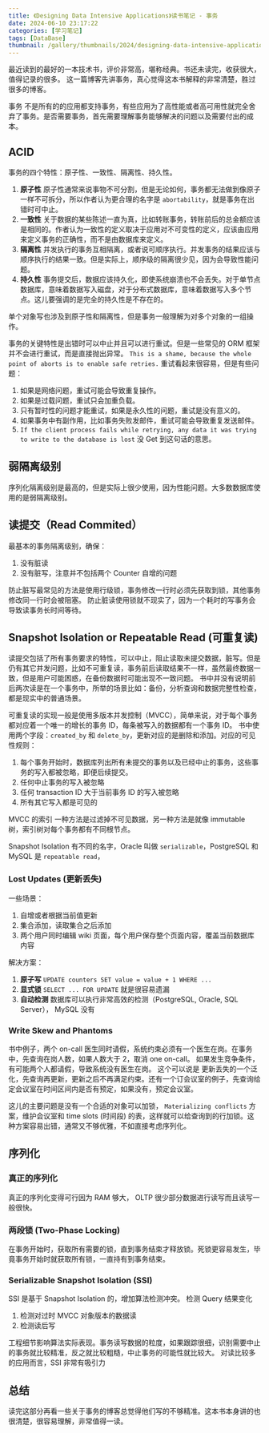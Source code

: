 ```yaml
---
title: 《Designing Data Intensive Applications》读书笔记 - 事务
date: 2024-06-10 23:17:22
categories: [学习笔记]
tags: [DataBase]
thumbnail: /gallery/thumbnails/2024/designing-data-intensive-applications-book.png
---
```


最近读到的最好的一本技术书，评价非常高，堪称经典。书还未读完，收获很大，值得记录的很多。
这一篇博客先讲事务，真心觉得这本书解释的非常清楚，胜过很多的博客。

<!-- more -->

事务
不是所有的的应用都支持事务，有些应用为了高性能或者高可用性就完全舍弃了事务。是否需要事务，首先需要理解事务能够解决的问题以及需要付出的成本。

## ACID
事务的四个特性：原子性、一致性、隔离性、持久性。
1. **原子性** 原子性通常来说事物不可分割，但是无论如何，事务都无法做到像原子一样不可拆分，所以作者认为更合理的名字是 `abortability`，就是事务在出错时可中止。
2. **一致性** 关于数据的某些陈述一直为真，比如转账事务，转账前后的总金额应该是相同的。作者认为一致性的定义取决于应用对不可变性的定义，应该由应用来定义事务的正确性，而不是由数据库来定义。
3. **隔离性** 并发执行的事务互相隔离，或者说可顺序执行。并发事务的结果应该与顺序执行的结果一致。但是实际上，顺序级的隔离很少见，因为会导致性能问题。
4. **持久性** 事务提交后，数据应该持久化，即使系统崩溃也不会丢失。对于单节点数据库，意味着数据写入磁盘，对于分布式数据库，意味着数据写入多个节点。这儿要强调的是完全的持久性是不存在的。

单个对象写也涉及到原子性和隔离性，但是事务一般理解为对多个对象的一组操作。

事务的关键特性是出错时可以中止并且可以进行重试。但是一些常见的 ORM 框架并不会进行重试，而是直接抛出异常。 `This is a shame, because the whole point of aborts is to enable safe retries.` 
重试看起来很容易，但是有些问题：
1. 如果是网络问题，重试可能会导致重复操作。
2. 如果是过载问题，重试只会加重负载。
3. 只有暂时性的问题才能重试，如果是永久性的问题，重试是没有意义的。
4. 如果事务中有副作用，比如事务失败发邮件，重试可能会导致重复发送邮件。
5. `If the client process fails while retrying, any data it was trying to write to the database is lost` 没 Get 到这句话的意思。

## 弱隔离级别
序列化隔离级别是最高的，但是实际上很少使用，因为性能问题。大多数数据库使用的是弱隔离级别。
## 读提交（Read Commited）
最基本的事务隔离级别，确保：
1. 没有脏读
2. 没有脏写，注意并不包括两个 Counter 自增的问题

防止脏写最常见的方法是使用行级锁，事务修改一行时必须先获取到锁，其他事务修改同一行时会被阻塞。
防止脏读使用锁就不现实了，因为一个耗时的写事务会导致读事务长时间等待。

## Snapshot Isolation or Repeatable Read (可重复读)
读提交包括了所有事务要求的特性，可以中止，阻止读取未提交数据，脏写。但是仍有其它并发问题，比如不可重复读，事务前后读取结果不一样，虽然最终数据一致，但是用户可能困惑，在备份数据时可能出现不一致问题。
书中并没有说明前后两次读是在一个事务中，所举的场景比如：备份，分析查询和数据完整性检查，都是现实中的普通场景。

可重复读的实现一般是使用多版本并发控制（MVCC），简单来说，对于每个事务都对应着一个唯一的增长的事务 ID，每条被写入的数据都有一个事务 ID。
书中使用两个字段：`created_by` 和 `delete_by`，更新对应的是删除和添加。对应的可见性规则：

1. 每个事务开始时，数据库列出所有未提交的事务以及已经中止的事务，这些事务的写入都被忽略，即便后续提交。
2. 任何中止事务的写入被忽略
3. 任何 transaction ID 大于当前事务 ID 的写入被忽略
4. 所有其它写入都是可见的

MVCC 的索引 一种方法是过滤掉不可见数据，另一种方法是就像 immutable 树，索引树对每个事务都有不同根节点。

Snapshot Isolation 有不同的名字，Oracle 叫做 `serializable`，PostgreSQL 和 MySQL 是 `repeatable read`，

### Lost Updates (更新丢失)
一些场景：
1. 自增或者根据当前值更新
2. 集合添加，读取集合之后添加
3. 两个用户同时编辑 wiki 页面，每个用户保存整个页面内容，覆盖当前数据库内容

解决方案：
1. **原子写** `UPDATE counters SET value = value + 1 WHERE ...`
2. **显式锁** `SELECT ... FOR UPDATE` 就是很容易遗漏
3. **自动检测** 数据库可以执行非常高效的检测（PostgreSQL, Oracle, SQL Server）， MySQL 没有

### Write Skew and Phantoms

书中例子，两个 on-call 医生同时请假，系统约束必须有一个医生在岗。在事务中，先查询在岗人数，如果人数大于 2，取消 one on-call。 如果发生竞争条件，有可能两个人都请假，导致系统没有医生在岗。
这个可以说是 更新丢失的一个泛化，先查询再更新，更新之后不再满足约束。还有一个订会议室的例子，先查询给定会议室在时间区间内是否有预定，如果没有，预定会议室。

这儿的主要问题是没有一个合适的对象可以加锁， `Materializing conflicts` 方案，维护会议室和 time slots (时间段) 的表，这样就可以给查询到的行加锁。这种方案容易出错，通常又不够优雅，不如直接考虑序列化。

## 序列化

### 真正的序列化

真正的序列化变得可行因为 RAM 够大， OLTP 很少部分数据进行读写而且读写一般很快。

### 两段锁 (Two-Phase Locking)

在事务开始时，获取所有需要的锁，直到事务结束才释放锁。死锁更容易发生，毕竟事务开始时就获取所有锁，一直持有到事务结束。

### Serializable Snapshot Isolation (SSI)

SSI 是基于 Snapshot Isolation 的，增加算法检测冲突。
检测 Query 结果变化
1. 检测对过时 MVCC 对象版本的数据读 
2. 检测读后写

工程细节影响算法实际表现。事务读写数据的粒度，如果跟踪很细，识别需要中止的事务就比较精准，反之就比较粗糙，中止事务的可能性就比较大。
对读比较多的应用而言，SSI 非常有吸引力


## 总结
读完这部分再看一些关于事务的博客总觉得他们写的不够精准。这本书本身讲的也很清楚，很容易理解，非常值得一读。









